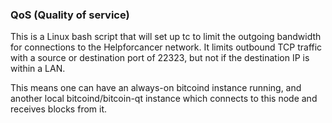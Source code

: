 ### QoS (Quality of service) ###

This is a Linux bash script that will set up tc to limit the outgoing bandwidth for connections to the Helpforcancer network. It limits outbound TCP traffic with a source or destination port of 22323, but not if the destination IP is within a LAN.

This means one can have an always-on bitcoind instance running, and another local bitcoind/bitcoin-qt instance which connects to this node and receives blocks from it.
